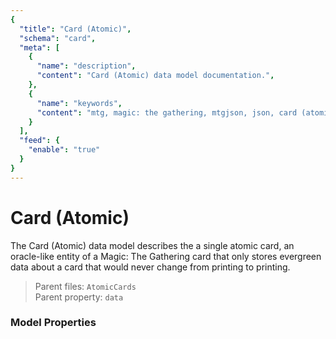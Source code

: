 ```yaml
---
{
  "title": "Card (Atomic)",
  "schema": "card",
  "meta": [
    {
      "name": "description",
      "content": "Card (Atomic) data model documentation.",
    },
    {
      "name": "keywords",
      "content": "mtg, magic: the gathering, mtgjson, json, card (atomic)",
    }
  ],
  "feed": {
    "enable": "true"
  }
}
---
```


# Card (Atomic)

The Card (Atomic) data model describes the a single atomic card, an oracle-like entity of a Magic: The Gathering card that only stores evergreen data about a card that would never change from printing to printing.

> Parent files: `AtomicCards`  
> Parent property: `data`  

### Model Properties

<Documentation/>
